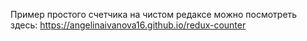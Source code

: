 Пример простого счетчика на чистом редаксе можно посмотреть здесь: https://angelinaivanova16.github.io/redux-counter
